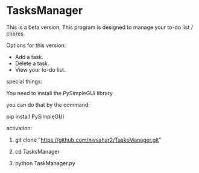 # TasksManager

This is a beta version,
This program is designed to manage your to-do list / chores.

Options for this version:
- Add a task.
- Delete a task.
- View your to-do list.



special things:

You need to install the PySimpleGUI library

you can do that by the command: 

pip install PySimpleGUI

activation:

1) git clone "https://github.com/nivsahar2/TasksManager.git"

2) cd TasksManager

3) python TaskManager.py


